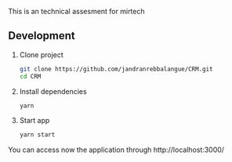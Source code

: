 This is an technical assesment for mirtech

## Development

1. Clone project

   ```bash
   git clone https://github.com/jandranrebbalangue/CRM.git
   cd CRM
   ```

2. Install dependencies

   ```bash
   yarn
   ```

3. Start app

   ```bash
   yarn start
   ```
You can access now the application through http://localhost:3000/
